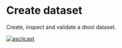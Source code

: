 # Create dataset

Create, inspect and validate a dtool dataset.

[![asciicast](https://asciinema.org/a/660460.svg)](https://asciinema.org/a/660460)
